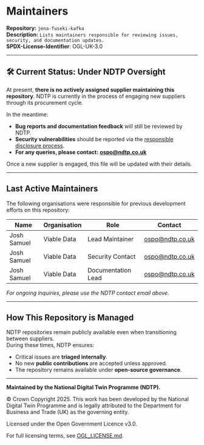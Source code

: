 # Maintainers  

**Repository:** `jena-fuseki-kafka`  
**Description:** `Lists maintainers responsible for reviewing issues, security, and documentation updates.`  
**SPDX-License-Identifier**: OGL-UK-3.0

---

## 🛠 Current Status: Under NDTP Oversight  

At present, **there is no actively assigned supplier maintaining this repository**. NDTP is currently in the process of engaging new suppliers through its procurement cycle.  

In the meantime:  
- **Bug reports and documentation feedback** will still be reviewed by NDTP.  
- **Security vulnerabilities** should be reported via the [responsible disclosure process](SECURITY.md).  
- **For any queries, please contact:** **ospo@ndtp.co.uk**  

Once a new supplier is engaged, this file will be updated with their details.  

---

## Last Active Maintainers  

The following organisations were responsible for previous development efforts on this repository:  

| Name | Organisation | Role | Contact |
|------|-------------|------|---------|
| Josh Samuel | Viable Data | Lead Maintainer | ospo@ndtp.co.uk |
| Josh Samuel | Viable Data | Security Contact | ospo@ndtp.co.uk |
| Josh Samuel | Viable Data | Documentation Lead | ospo@ndtp.co.uk |

*For ongoing inquiries, please use the NDTP contact email above.*  

---

## How This Repository is Managed  

NDTP repositories remain publicly available even when transitioning between suppliers.  
During these times, NDTP ensures:  
- Critical issues are **triaged internally**.  
- No new **public contributions** are accepted unless approved.  
- The repository remains available under **open-source governance**.  

---

**Maintained by the National Digital Twin Programme (NDTP).**  

© Crown Copyright 2025. This work has been developed by the National Digital Twin Programme and is legally attributed to the Department for Business and Trade (UK) as the governing entity.  

Licensed under the Open Government Licence v3.0.

For full licensing terms, see [OGL_LICENSE.md](OGL_LICENSE.md).  
